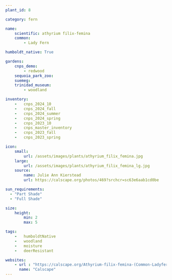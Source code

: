 ```yaml
---
plant_id: 8

category: fern

name: 
    scientific: athyrium filix-femina
    common: 
        - Lady Fern

humboldt_native: True

gardens:
    cnps_demo:
        - redwood
    sequoia_park_zoo:
    suemeg:
    trinidad_museum:
        - woodland

inventory: 
    -   cnps_2024_10
    -   cnps_2024_fall
    -   cnps_2024_summer
    -   cnps_2024_spring
    -   cnps_2023_10
    -   cnps_master_inventory
    -   cnps_2023_fall
    -   cnps_2023_spring

icon: 
    small: 
        url: /assets/images/plants/athyrium_filix_femina.jpg
    large: 
        url: /assets/images/plants/athyrium_filix_femina_lg.jpg
    source: 
        name: Julie Ann Kierstead 
        url: https://calscape.org/photos/469?srchcr=sc63e6aab1cd0be 

sun_requirements:
  - "Part Shade"
  - "Full Shade"

size:
    height: 
        min: 2
        max: 5

tags:  
    -   humboldtNative
    -   woodland
    -   moisture
    -   deerResistant

websites:
    - url : "https://calscape.org/Athyrium-filix-femina-(Common-Ladyfern)"
      name: "Calscape"
---
```

